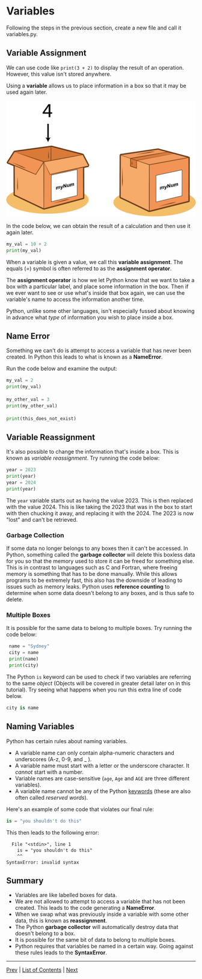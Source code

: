 # Variables

Following the steps in the previous section, create a new file and call it variables.py.

## Variable Assignment

We can use code like `print(3 + 2)` to display the result of an operation. However, this value isn't stored anywhere.

Using a **variable** allows us to place information in a box so that it may be used again later.

![](./pictures/variable-box.png)

In the code below, we can obtain the result of a calculation and then use it again later.

```python
my_val = 10 + 2
print(my_val)
```

When a variable is given a value, we call this **variable assignment**. The equals (=) symbol is often referred to as the **assignment operator**.

The **assignment operator** is how we let Python know that we want to take a box with a particular label, and place some information in the box. Then if we ever want to see or use what's inside that box again, we can use the variable's name to access the information another time.

Python, unlike some other languages, isn't especially fussed about knowing in advance what _type_ of information you wish to place inside a box.

## Name Error

Something we can't do is attempt to access a variable that has never been created. In Python this leads to what is known as a **NameError**.

Run the code below and examine the output:

```python
my_val = 2
print(my_val)

my_other_val = 3
print(my_other_val)

print(this_does_not_exist)
```

## Variable Reassignment

It's also possible to change the information that's inside a box. This is known as *variable reassignment*. Try running the code below:

```python
year = 2023
print(year)
year = 2024
print(year)
```

The `year` variable starts out as having the value 2023. This is then replaced with the value 2024. This is like taking the 2023 that was in the box to start with then chucking it away, and replacing it with the 2024. The 2023 is now "lost" and can't be retrieved.

### Garbage Collection

If some data no longer belongs to any boxes then it can't be accessed. In Python, something called the **garbage collector** will delete this boxless data for you so that the memory used to store it can be freed for something else. This is in contrast to languages such as C and Fortran, where freeing memory is something that has to be done manually. While this allows programs to be extremely fast, this also has the downside of leading to issues such as memory leaks. Python uses **reference counting** to determine when some data doesn't belong to any boxes, and is thus safe to delete.

### Multiple Boxes

It is possible for the same data to belong to multiple boxes. Try running the code below:

```python
 name = "Sydney"
 city = name
 print(name)
 print(city)
```

The Python `is` keyword can be used to check if two variables are referring to the same _object_ (Objects will be covered in greater detail later on in this tutorial). Try seeing what happens when you run this extra line of code below.

```python
city is name
```

## Naming Variables

Python has certain rules about naming variables.

- A variable name can only contain alpha-numeric characters and underscores (A-z, 0-9, and _ ).
- A variable name must start with a letter or the underscore character. It _cannot_ start with a number.
- Variable names are case-sensitive (`age`, `Age` and `AGE` are three different variables).
- A variable name cannot be any of the Python [keywords](https://www.w3schools.com/python/python_ref_keywords.asp) (these are also often called _reserved words_).

Here's an example of some code that violates our final rule:

```python
is = "you shouldn't do this"
```
This then leads to the following error:
```
  File "<stdin>", line 1
    is = "you shouldn't do this"
    ^^
SyntaxError: invalid syntax
```
## Summary
- Variables are like labelled boxes for data.
- We are not allowed to attempt to access a variable that has not been created. This leads to the code generating a **NameError**.
- When we swap what was previously inside a variable with some other data, this is known as **reassignment**.
- The Python **garbage collector** will automatically destroy data that doesn't belong to a box.
- It is possible for the same bit of data to belong to multiple boxes.
- Python requires that variables be named in a certain way. Going against these rules leads to the **SyntaxError**.
---
[Prev](getting-started.md) | [List of Contents](README.md) | [Next](basic-data-types.md)